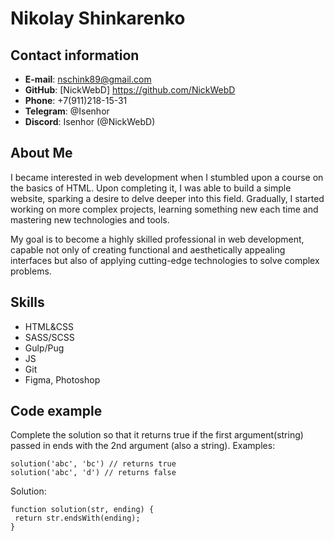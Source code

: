 # Nikolay Shinkarenko

## Contact information

- **E-mail**: nschink89@gmail.com
- **GitHub**: [NickWebD] https://github.com/NickWebD
- **Phone**: +7(911)218-15-31
- **Telegram**: @Isenhor
- **Discord**: Isenhor (@NickWebD)

## About Me

I became interested in web development when I stumbled upon a course on the basics of HTML. Upon completing it, I was able to build a simple website, sparking a desire to delve deeper into this field. Gradually, I started working on more complex projects, learning something new each time and mastering new technologies and tools.

My goal is to become a highly skilled professional in web development, capable not only of creating functional and aesthetically appealing interfaces but also of applying cutting-edge technologies to solve complex problems.

## Skills

- HTML&CSS
- SASS/SCSS
- Gulp/Pug
- JS
- Git
- Figma, Photoshop

## Code example

Complete the solution so that it returns true if the first argument(string) passed in ends with the 2nd argument (also a string).
Examples:

```
solution('abc', 'bc') // returns true
solution('abc', 'd') // returns false
```

Solution:

```
function solution(str, ending) {
 return str.endsWith(ending);
}
```
